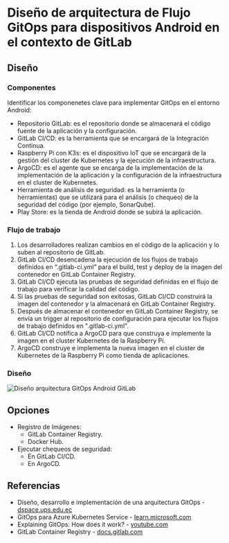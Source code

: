 # Diseño de arquitectura de Flujo GitOps para dispositivos Android en el contexto de GitLab
## Diseño
### Componentes
Identificar los componenetes clave para implementar GitOps en el entorno Android:
- Repositorio GitLab: es el repositorio donde se almacenará el código fuente de la aplicación y la configuración.
- GitLab CI/CD: es la herramienta que se encargará de la Integración Continua.
- Raspberry Pi con K3s: es el dispositivo IoT que se encargará de la gestión del cluster de Kubernetes y la ejecución de la infraestructura.
- ArgoCD: es el agente que se encarga de la implementación de la implementación de la aplicación y la configuración de la infraestructura en el cluster de Kubernetes.
- Herramienta de análisis de seguridad: es la herramienta (o herramientas) que se utilizará para el análisis (o chequeo) de la seguridad del código (por ejemplo, SonarQube).
- Play Store: es la tienda de Android donde se subirá la aplicación.

### Flujo de trabajo
1. Los desarrolladores realizan cambios en el código de la aplicación y lo suben al repositorio de GitLab.
2. GitLab CI/CD desencadena la ejecución de los flujos de trabajo definidos en “.gitlab-ci.yml” para el build, test y deploy de la imagen del contenedor en GitLab Container Registry.
3. GitLab CI/CD ejecuta las pruebas de seguridad definidas en el flujo de trabajo para verificar la calidad del código.
4. Si las pruebas de seguridad son exitosas, GitLab CI/CD construirá la imagen del contenedor y la almacenará en GitLab Container Registry.
5. Después de almacenar el contenedor en GitLab Container Registry, se envía un trigger al repositorio de configuración para ejecutar los flujos de trabajo definidos en ".gitlab-ci.yml".
6. GitLab CI/CD notifica a ArgoCD para que construya e implemente la imagen en el cluster Kubernetes de la Raspberry Pi.
7. ArgoCD construye e implementa la nueva imagen en el cluster de Kubernetes de la Raspberry Pi como tienda de aplicaciones.

### Diseño
<img src="https://github.com/sfl0r3nz05/SecDelivAutoIoT/blob/master/docs/images/2.2%20Dise%C3%B1o%20arquitectura%20Flujo%20GitOps%20Android%20GitLab.svg" alt="Diseño arquitectura GitOps Android GitLab">

## Opciones
- Registro de Imágenes:
  - GitLab Container Registry.
  - Docker Hub.
- Ejecutar chequeos de seguridad:
  - En GitLab CI/CD.
  - En ArgoCD.

## Referencias
- Diseño, desarrollo e implementación de una arquitectura GitOps - [dspace.ups.edu.ec](https://dspace.ups.edu.ec/bitstream/123456789/22397/1/UPS-CT009712.pdf)
- GitOps para Azure Kubernetes Service - [learn.microsoft.com](https://learn.microsoft.com/es-es/azure/architecture/example-scenario/gitops-aks/gitops-blueprint-aks)
- Explaining GitOps: How does it work? - [youtube.com](https://www.youtube.com/watch?v=dIaX5IhRqkI&ab_channel=DevOpsJourney)
- GitLab Container Registry - [docs.gitlab.com](https://docs.gitlab.com/ee/user/packages/container_registry/)
